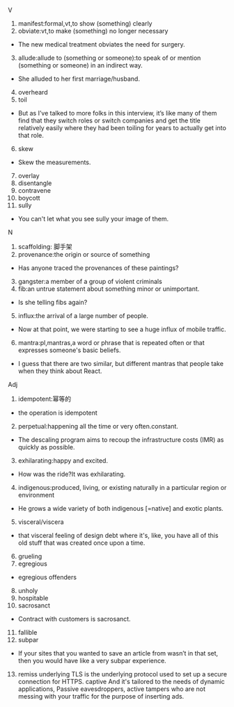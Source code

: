 V
1. manifest:formal,vt,to show (something) clearly
2. obviate:vt,to make (something) no longer necessary
- The new medical treatment obviates the need for surgery.
3. allude:allude to (something or someone):to speak of or mention (something or someone) in an indirect way.
- She alluded to her first marriage/husband.
4. overheard
5. toil
- But as I’ve talked to more folks in this interview, it’s like many of them find that they switch roles or switch companies and get the title relatively easily where they had been toiling for years to actually get into that role.
6. skew
- Skew the measurements.
7. overlay
8. disentangle
9. contravene
10. boycott
11. sully
- You can't let what you see sully your image of them.

N
1. scaffolding: 脚手架
2. provenance:the origin or source of something
- Has anyone traced the provenances of these paintings?
3. gangster:a member of a group of violent criminals
4. fib:an untrue statement about something minor or unimportant.
- Is she telling fibs again?
5. influx:the arrival of a large number of people.
- Now at that point, we were starting to see a huge influx of mobile traffic.
6. mantra:pl,mantras,a word or phrase that is repeated often or that expresses someone's basic beliefs.
- I guess that there are two similar, but different mantras that people take when they think about React. 



Adj
1. idempotent:幂等的
- the operation is idempotent
2. perpetual:happening all the time or very often.constant.
- The descaling program aims to recoup the infrastructure costs (IMR) as quickly as possible.
3. exhilarating:happy and excited.
- How was the ride?It was exhilarating.
4. indigenous:produced, living, or existing naturally in a particular region or environment
- He grows a wide variety of both indigenous [=native] and exotic plants.




5. visceral/viscera
- that visceral feeling of design debt where it's, like, you have all of this old stuff that was created once upon a time.
6. grueling
7. egregious
- egregious offenders 
8. unholy
9. hospitable
10. sacrosanct
- Contract with customers is sacrosanct.
11. fallible
12. subpar
- If your sites that you wanted to save an article from wasn’t in that set, then you would have like a very subpar experience.
13. remiss
underlying
TLS is the underlying protocol used to set up a secure connection for HTTPS.
captive
And it's tailored to the needs of dynamic applications,
Passive eavesdroppers, active tampers
who are not messing with your traffic for the purpose of inserting ads.

